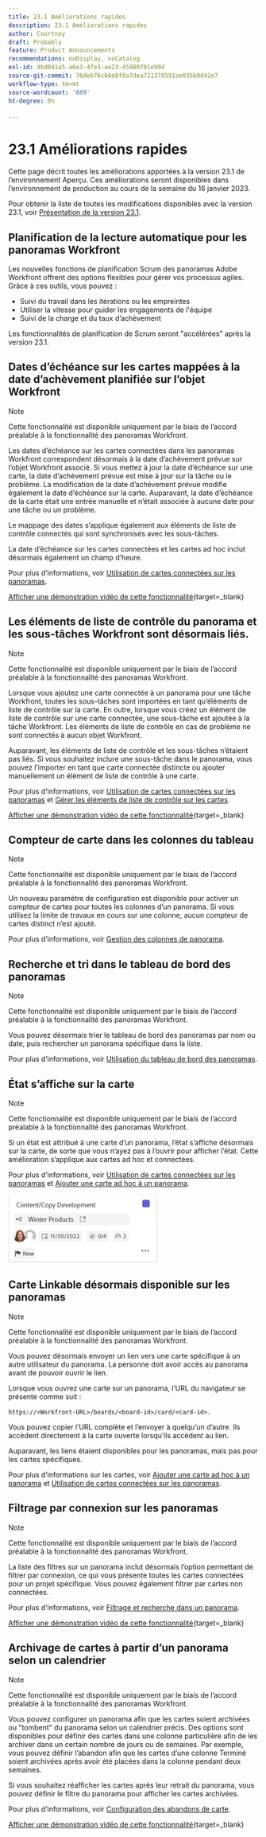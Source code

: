 ```yaml
---
title: 23.1 Améliorations rapides
description: 23.1 Améliorations rapides
author: Courtney
draft: Probably
feature: Product Announcements
recommendations: noDisplay, noCatalog
exl-id: 4bd041a5-a6e3-4fe3-ae23-45980701e904
source-git-commit: 76deb76c66e8f8a7dea721378591ae035b8d42e7
workflow-type: tm+mt
source-wordcount: '889'
ht-degree: 0%

---
```


# 23.1 Améliorations rapides

Cette page décrit toutes les améliorations apportées à la version 23.1 de l’environnement Aperçu. Ces améliorations seront disponibles dans l’environnement de production au cours de la semaine du 16 janvier 2023.

Pour obtenir la liste de toutes les modifications disponibles avec la version 23.1, voir [Présentation de la version 23.1](/help/quicksilver/product-announcements/product-releases/23.1-release-activity/23-1-release-overview.md).

## Planification de la lecture automatique pour les panoramas Workfront

Les nouvelles fonctions de planification Scrum des panoramas Adobe Workfront offrent des options flexibles pour gérer vos processus agiles. Grâce à ces outils, vous pouvez :

* Suivi du travail dans les itérations ou les empreintes
* Utiliser la vitesse pour guider les engagements de l&#39;équipe
* Suivi de la charge et du taux d’achèvement

Les fonctionnalités de planification de Scrum seront &quot;accélérées&quot; après la version 23.1.

## Dates d’échéance sur les cartes mappées à la date d’achèvement planifiée sur l’objet Workfront

>[!NOTE]
>
>Cette fonctionnalité est disponible uniquement par le biais de l’accord préalable à la fonctionnalité des panoramas Workfront.

Les dates d’échéance sur les cartes connectées dans les panoramas Workfront correspondent désormais à la date d’achèvement prévue sur l’objet Workfront associé. Si vous mettez à jour la date d’échéance sur une carte, la date d’achèvement prévue est mise à jour sur la tâche ou le problème. La modification de la date d’achèvement prévue modifie également la date d’échéance sur la carte. Auparavant, la date d’échéance de la carte était une entrée manuelle et n’était associée à aucune date pour une tâche ou un problème.

Le mappage des dates s’applique également aux éléments de liste de contrôle connectés qui sont synchronisés avec les sous-tâches.

La date d’échéance sur les cartes connectées et les cartes ad hoc inclut désormais également un champ d’heure.

Pour plus d’informations, voir [Utilisation de cartes connectées sur les panoramas](/help/quicksilver/agile/get-started-with-boards/connected-cards.md).

[Afficher une démonstration vidéo de cette fonctionnalité](https://video.tv.adobe.com/v/3411952/){target=_blank}

## Les éléments de liste de contrôle du panorama et les sous-tâches Workfront sont désormais liés.

>[!NOTE]
>
>Cette fonctionnalité est disponible uniquement par le biais de l’accord préalable à la fonctionnalité des panoramas Workfront.

Lorsque vous ajoutez une carte connectée à un panorama pour une tâche Workfront, toutes les sous-tâches sont importées en tant qu’éléments de liste de contrôle sur la carte. En outre, lorsque vous créez un élément de liste de contrôle sur une carte connectée, une sous-tâche est ajoutée à la tâche Workfront. Les éléments de liste de contrôle en cas de problème ne sont connectés à aucun objet Workfront.

Auparavant, les éléments de liste de contrôle et les sous-tâches n’étaient pas liés. Si vous souhaitez inclure une sous-tâche dans le panorama, vous pouvez l’importer en tant que carte connectée distincte ou ajouter manuellement un élément de liste de contrôle à une carte.

Pour plus d’informations, voir [Utilisation de cartes connectées sur les panoramas](/help/quicksilver/agile/get-started-with-boards/connected-cards.md) et [Gérer les éléments de liste de contrôle sur les cartes](/help/quicksilver/agile/get-started-with-boards/manage-checklist-items.md).

[Afficher une démonstration vidéo de cette fonctionnalité](https://video.tv.adobe.com/v/3411951/){target=_blank}

## Compteur de carte dans les colonnes du tableau

>[!NOTE]
>
>Cette fonctionnalité est disponible uniquement par le biais de l’accord préalable à la fonctionnalité des panoramas Workfront.

Un nouveau paramètre de configuration est disponible pour activer un compteur de cartes pour toutes les colonnes d’un panorama. Si vous utilisez la limite de travaux en cours sur une colonne, aucun compteur de cartes distinct n’est ajouté.

Pour plus d’informations, voir [Gestion des colonnes de panorama](/help/quicksilver/agile/get-started-with-boards/manage-board-columns.md).

## Recherche et tri dans le tableau de bord des panoramas

>[!NOTE]
>
>Cette fonctionnalité est disponible uniquement par le biais de l’accord préalable à la fonctionnalité des panoramas Workfront.

Vous pouvez désormais trier le tableau de bord des panoramas par nom ou date, puis rechercher un panorama spécifique dans la liste.

Pour plus d’informations, voir [Utilisation du tableau de bord des panoramas](/help/quicksilver/agile/get-started-with-boards/use-boards-page.md).

## État s’affiche sur la carte

>[!NOTE]
>
>Cette fonctionnalité est disponible uniquement par le biais de l’accord préalable à la fonctionnalité des panoramas Workfront.

Si un état est attribué à une carte d’un panorama, l’état s’affiche désormais sur la carte, de sorte que vous n’ayez pas à l’ouvrir pour afficher l’état. Cette amélioration s’applique aux cartes ad hoc et connectées.

Pour plus d’informations, voir [Utilisation de cartes connectées sur les panoramas](/help/quicksilver/agile/get-started-with-boards/connected-cards.md) et [Ajouter une carte ad hoc à un panorama](/help/quicksilver/agile/get-started-with-boards/add-card-to-board.md).

![statut sur la carte](/help/quicksilver/product-announcements/product-releases/assets/boards-connected-card-details-110922.png)

## Carte Linkable désormais disponible sur les panoramas

>[!NOTE]
>
>Cette fonctionnalité est disponible uniquement par le biais de l’accord préalable à la fonctionnalité des panoramas Workfront.

Vous pouvez désormais envoyer un lien vers une carte spécifique à un autre utilisateur du panorama. La personne doit avoir accès au panorama avant de pouvoir ouvrir le lien.

Lorsque vous ouvrez une carte sur un panorama, l’URL du navigateur se présente comme suit :

```
https://<Workfront-URL>/boards/<board-id>/card/<card-id>. 
```

Vous pouvez copier l’URL complète et l’envoyer à quelqu’un d’autre. Ils accèdent directement à la carte ouverte lorsqu’ils accèdent au lien.

Auparavant, les liens étaient disponibles pour les panoramas, mais pas pour les cartes spécifiques.

Pour plus d’informations sur les cartes, voir [Ajouter une carte ad hoc à un panorama](/help/quicksilver/agile/get-started-with-boards/add-card-to-board.md) et [Utilisation de cartes connectées sur les panoramas](/help/quicksilver/agile/get-started-with-boards/connected-cards.md).

## Filtrage par connexion sur les panoramas

>[!NOTE]
>
>Cette fonctionnalité est disponible uniquement par le biais de l’accord préalable à la fonctionnalité des panoramas Workfront.

La liste des filtres sur un panorama inclut désormais l’option permettant de filtrer par connexion, ce qui vous présente toutes les cartes connectées pour un projet spécifique. Vous pouvez également filtrer par cartes non connectées.

Pour plus d’informations, voir [Filtrage et recherche dans un panorama](/help/quicksilver/agile/get-started-with-boards/filter-search-in-board.md).

[Afficher une démonstration vidéo de cette fonctionnalité](https://video.tv.adobe.com/v/3412381/){target=_blank}

## Archivage de cartes à partir d’un panorama selon un calendrier

>[!NOTE]
>
>Cette fonctionnalité est disponible uniquement par le biais de l’accord préalable à la fonctionnalité des panoramas Workfront.

Vous pouvez configurer un panorama afin que les cartes soient archivées ou &quot;tombent&quot; du panorama selon un calendrier précis. Des options sont disponibles pour définir des cartes dans une colonne particulière afin de les archiver dans un certain nombre de jours ou de semaines. Par exemple, vous pouvez définir l’abandon afin que les cartes d’une colonne Terminé soient archivées après avoir été placées dans la colonne pendant deux semaines.

Si vous souhaitez réafficher les cartes après leur retrait du panorama, vous pouvez définir le filtre du panorama pour afficher les cartes archivées.

Pour plus d’informations, voir [Configuration des abandons de carte](/help/quicksilver/agile/use-boards-agile-planning-tools/configure-card-falloff.md).

[Afficher une démonstration vidéo de cette fonctionnalité](https://video.tv.adobe.com/v/3412323/){target=_blank}
